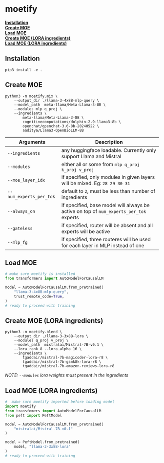 # moetify

**[Installation](#installation)**<br>
**[Create MOE](#create-moe)**<br>
**[Load MOE](#load-moe)**<br>
**[Create MOE (LORA ingredients)](#create-moe-lora-ingredients)**<br>
**[Load MOE (LORA ingredients)](#load-moe-lora-ingredients)**<br>

## Installation
```
pip3 install -e .
```

## Create MOE
```cli
python3 -m moetify.mix \
    --output_dir ./llama-3-4x8B-mlp-query \
    --model_path  meta-llama/Meta-Llama-3-8B \
    --modules mlp q_proj \
    --ingredients \
        meta-llama/Meta-Llama-3-8B \
        cognitivecomputations/dolphin-2.9-llama3-8b \
        openchat/openchat-3.6-8b-20240522 \
        aaditya/Llama3-OpenBioLLM-8B
```

| Arguments | Description |
| - | - |
| `--ingredients` | any huggingface loadable. Currently only support Llama and Mistral |
| `--modules` | either all or some from `mlp q_proj k_proj v_proj` |
| `--moe_layer_idx` | if specified, only modules in given layers will be mixed. Eg: `28 29 30 31` |
| `--num_experts_per_tok` | default to `2`, must be less than number of ingredients |
| `--always_on` | if specified, base model will always be active on top of `num_experts_per_tok` experts |
| `--gateless` | if specified, router will be absent and all experts will be active |
| `--mlp_fg` | if specified, three routeres will be used for each layer in MLP instead of one |


## Load MOE
```python
# make sure moetify is installed
from transformers import AutoModelForCausalLM

model = AutoModelForCausalLM.from_pretrained(
    "llama-3-4x8B-mlp-query",
    trust_remote_code=True,
)
# ready to proceed with training
```

## Create MOE (LORA ingredients)
```cli
python3 -m moetify.blend \
    --output_dir ./llama-3-3x8B-lora \
    --modules q_proj v_proj \
    --model_path  mistralai/Mistral-7B-v0.1 \
    --lora_rank 8 --lora_alpha 16 \
    --ingredients \
        tgaddair/mistral-7b-magicoder-lora-r8 \
        tgaddair/mistral-7b-gsmk8k-lora-r8 \
        tgaddair/mistral-7b-amazon-reviews-lora-r8
```

*NOTE: `--modules` lora weights must present in the ingredients*

## Load MOE (LORA ingredients)
```python
#  make sure moetify imported before loading model
import moetify
from transfomers import AutoModelForCausalLM
from peft import PeftModel

model = AutoModelForCausalLM.from_pretrained(
    "mistralai/Mistral-7B-v0.1"
)

model = PeftModel.from_pretrained(
    model, "llama-3-3x8B-lora"
)
# ready to proceed with training
```
